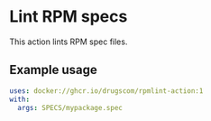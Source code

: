 # Lint RPM specs

This action lints RPM spec files.

## Example usage

```yaml
uses: docker://ghcr.io/drugscom/rpmlint-action:1
with:
  args: SPECS/mypackage.spec
```
